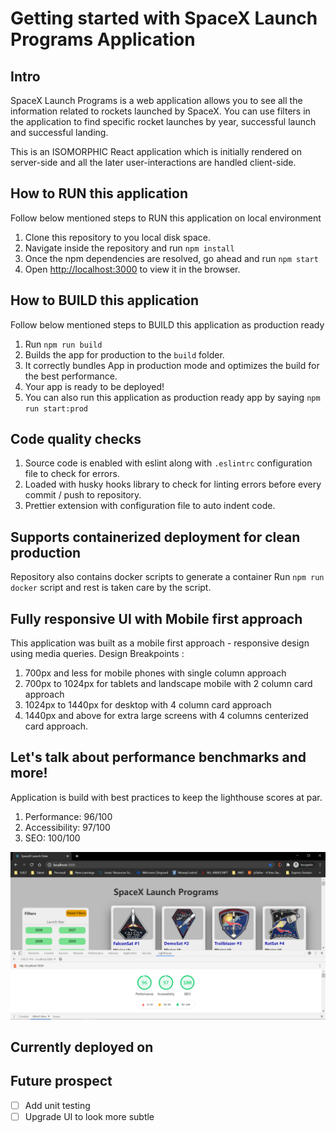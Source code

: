 # Getting started with SpaceX Launch Programs Application

## Intro

SpaceX Launch Programs is a web application allows you to see all the information related to rockets launched by SpaceX. You can use filters in the application to find specific rocket launches by year, successful launch and successful landing.

This is an ISOMORPHIC React application which is initially rendered on server-side and all the later user-interactions are handled client-side.

## How to RUN this application

Follow below mentioned steps to RUN this application on local environment

1. Clone this repository to you local disk space.
2. Navigate inside the repository and run `npm install`
3. Once the npm dependencies are resolved, go ahead and run `npm start`
4. Open [http://localhost:3000](http://localhost:3000) to view it in the browser.

## How to BUILD this application

Follow below mentioned steps to BUILD this application as production ready

1. Run `npm run build`
2. Builds the app for production to the `build` folder.
3. It correctly bundles App in production mode and optimizes the build for the best performance.
4. Your app is ready to be deployed!
5. You can also run this application as production ready app by saying `npm run start:prod`

## Code quality checks

1. Source code is enabled with eslint along with `.eslintrc` configuration file to check for errors.
2. Loaded with husky hooks library to check for linting errors before every commit / push to repository.
3. Prettier extension with configuration file to auto indent code.

## Supports containerized deployment for clean production

Repository also contains docker scripts to generate a container
Run `npm run docker` script and rest is taken care by the script.

## Fully responsive UI with Mobile first approach

This application was built as a mobile first approach - responsive design using media queries.
Design Breakpoints :

1. 700px and less for mobile phones with single column approach
2. 700px to 1024px for tablets and landscape mobile with 2 column card approach
3. 1024px to 1440px for desktop with 4 column card approach
4. 1440px and above for extra large screens with 4 columns centerized card approach.

## Let's talk about performance benchmarks and more!

Application is build with best practices to keep the lighthouse scores at par.

1. Performance: 96/100
2. Accessibility: 97/100
3. SEO: 100/100

![Image of Lighthouse Performance](https://github.com/divakarrana/spacex-launch-programs/blob/master/public/images/SpaceXLighthouse.PNG)

## Currently deployed on

## Future prospect

- [ ] Add unit testing
- [ ] Upgrade UI to look more subtle
